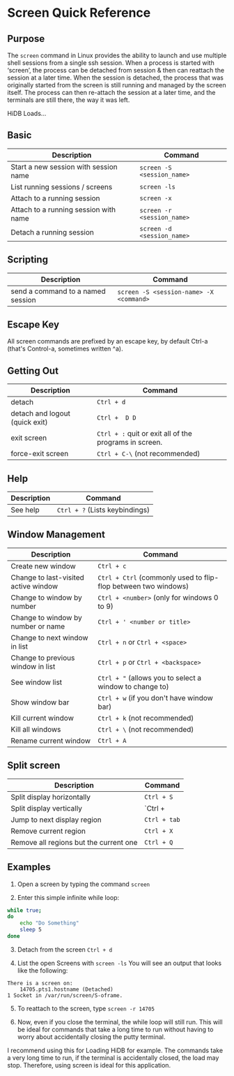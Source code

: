 # Screen Quick Reference

## Purpose

The ```screen``` command in Linux provides the ability to launch and use multiple shell sessions from a single ssh session. When a process is started with ‘screen’, the process can be detached from session & then can reattach the session at a later time. When the session is detached, the process that was originally started from the screen is still running and managed by the screen itself. The process can then re-attach the session at a later time, and the terminals are still there, the way it was left.

HiDB Loads...

## Basic

| Description 				            | Command 				       |
|---------------------------------------|------------------------------|
| Start a new session with session name | `screen -S <session_name>`   |
| List running sessions / screens	    | `screen -ls`				   |
| Attach to a running session		    | `screen -x`				   |
| Attach to a running session with name	| `screen -r <session_name>`   |
| Detach a running session		        | `screen -d <session_name>`   |

## Scripting

| Description                       | Command                                 |
|-----------------------------------|-----------------------------------------|
| send a command to a named session | `screen -S <session-name> -X <command>` |

## Escape Key

All screen commands are prefixed by an escape key, by default Ctrl-a (that's Control-a, sometimes written ^a).

## Getting Out

| Description				        | Command						                        |
|-----------------------------------|-------------------------------------------------------|
| detach 				            | `Ctrl + d`						                    |
| detach and logout (quick exit) 	| `Ctrl +  D D`						                    |
| exit screen 				        | `Ctrl + :` quit or exit all of the programs in screen.|
| force-exit screen 			    | `Ctrl + C-\` (not recommended) 			            |

## Help

| Description	| Command			            |
|---------------|-------------------------------|
| See help	    | `Ctrl + ?` (Lists keybindings)|

## Window Management

| Description				            | Command								                                |
|---------------------------------------|-----------------------------------------------------------------------|
| Create new window 			        | `Ctrl + c`								                            |
| Change to last-visited active window 	| `Ctrl + Ctrl` (commonly used to flip-flop between two windows)   	|
| Change to window by number 		    | `Ctrl + <number>` (only for windows 0 to 9)				            |
| Change to window by number or name 	| `Ctrl + ' <number or title>`				                    		|
| Change to next window in list 	    | `Ctrl + n` or `Ctrl + <space>`			                     		|
| Change to previous window in list 	| `Ctrl + p` or `Ctrl + <backspace>`			                		|
| See window list 			            | `Ctrl + "` (allows you to select a window to change to)	        	|
| Show window bar 			            | `Ctrl + w` (if you don't have window bar)		                   		|
| Kill current window 			        | `Ctrl + k` (not recommended)				                     		|
| Kill all windows 			            | `Ctrl + \` (not recommended)				                     		|
| Rename current window 		        | `Ctrl + A`								                            |

## Split screen

| Description				            | Command					|
|---------------------------------------|---------------------------|
| Split display horizontally 		    | `Ctrl + S`			    |
| Split display vertically 	        	| `Ctrl + |` or `Ctrl + V`  |
| Jump to next display region    		| `Ctrl + tab`			    |
| Remove current region 		        | `Ctrl + X`			    |
| Remove all regions but the current one| `Ctrl + Q`				|					

## Examples

1. Open a screen by typing the command ```screen```

2. Enter this simple infinite while loop:

```bash
while true;
do 
	echo "Do Something"
	sleep 5
done
```

3. Detach from the screen ```Ctrl + d```

4. List the open Screens with ```screen -ls``` You will see an output that looks like the following:

```
There is a screen on:
	14705.pts1.hostname (Detached)
1 Socket in /var/run/screen/S-oframe.
```

5. To reattach to the screen, type ```screen -r 14705```

6. Now, even if you close the terminal, the while loop will still run. This will be ideal for commands that take a long time to run without having to worry about accidentally closing the putty terminal. 

I recommend using this for Loading HiDB for example. The commands take a very long time to run, if the terminal is accidentally closed, the load may stop. Therefore, using screen is ideal for this application.